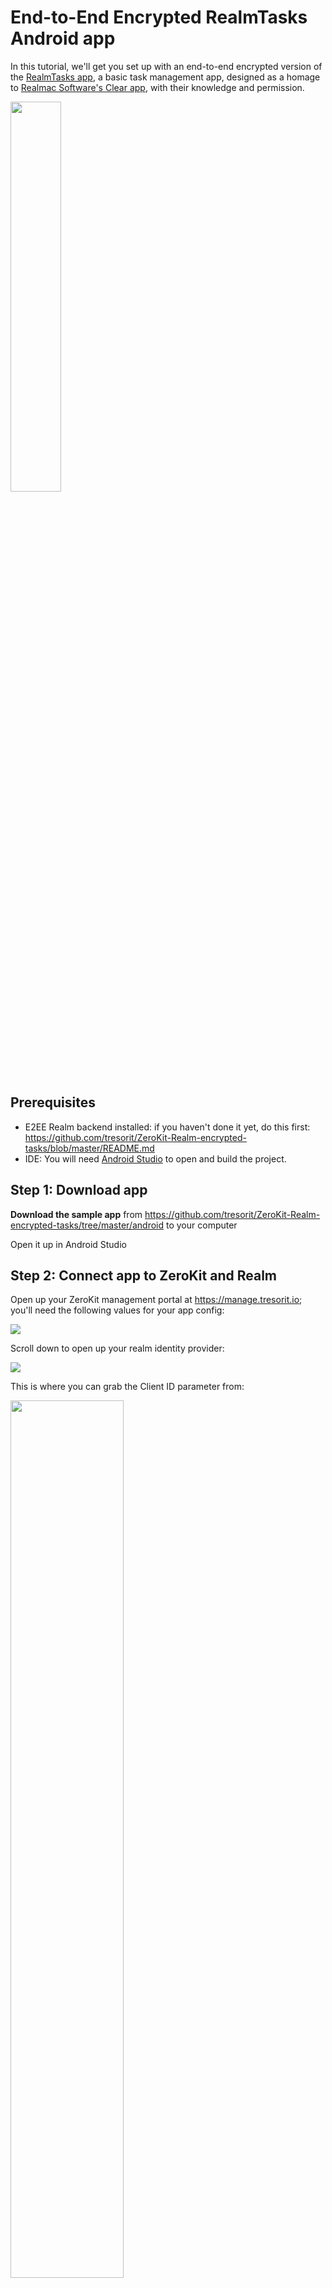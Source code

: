 # End-to-End Encrypted RealmTasks Android app

In this tutorial, we'll get you set up with an end-to-end encrypted version of the [RealmTasks app](https://github.com/realm-demos/realm-tasks/tree/master/RealmTasks%20Android), a basic task management app, designed as a homage to [Realmac Software's Clear app](http://realmacsoftware.com/clear), with their knowledge and permission.

<img src="https://github.com/tresorit/ZeroKit-Realm-encrypted-tasks/blob/master/.images/android-sample-screenshot.png" width="40%">

## Prerequisites

* E2EE Realm backend installed: if you haven't done it yet, do this first: https://github.com/tresorit/ZeroKit-Realm-encrypted-tasks/blob/master/README.md
* IDE: You will need [Android Studio](https://developer.android.com/studio/index.html) to open and build the project.

## Step 1: Download app
**Download the sample app** from https://github.com/tresorit/ZeroKit-Realm-encrypted-tasks/tree/master/android to your computer

Open it up in Android Studio

## Step 2: Connect app to ZeroKit and Realm
Open up your ZeroKit management portal at https://manage.tresorit.io; you'll need the following values for your app config:

<img src="https://github.com/davidszabo26/RealmTempImgs/blob/master/.images/A1Portal.png">

Scroll down to open up your realm identity provider:

<img src="https://github.com/davidszabo26/RealmTempImgs/blob/master/.images/A2Client%20added.png">

This is where you can grab the Client ID parameter from:

<img src="https://github.com/davidszabo26/RealmTempImgs/blob/master/.images/A3client.png" width="60%">

**Go back to Android Studio and open the zerokit.properties** config file under *app/src/main*:
**Replace all 4 values**: 

```yml
baseurl=Your ZeroKit Service URL (see above)
clientid=The Client ID from the Realm client (see above)
appbackend=URL of your ZeroKit Node backend, by default it's http://10.0.2.2:3000 - see Note below
objectserver=IP of your ROS with port, by default it's 10.0.2.2:9080 - see Note below
```

* **Note**: the Android emulator doesn't like 127.0.0.1 addresses for servers running on the same box. Use 10.0.2.2 instead; see this StackOverflow post for more info.

## Step 3: Test-drive the app
Choose one of the latest emulator devices, for example **Google's Pixel XL**, and run the app:

<img src="https://github.com/davidszabo26/RealmTempImgs/blob/master/.images/A4Startup.png" width="40%">

Once the app started up, **REGISTER a user with a test-user-** prefix, such as **test-user-Alice**:

<img src="https://github.com/davidszabo26/RealmTempImgs/blob/master/.images/A5Reg.png" width="40%">

**Note**: the test-user- prefix will get your user account automatically approved in your sandbox tenant. Otherwise, your new user registration will stuck without validation and won't be able to log in.

Once logged in with the user, create a new task list with the (plus) sign:

<img src="https://github.com/davidszabo26/RealmTempImgs/blob/master/.images/A6List.png" width="40%">

Open the list and add task items:

<img src="https://github.com/davidszabo26/RealmTempImgs/blob/master/.images/A7Tasks.png" width="40%">

**These task items are now all end-to-end encrypted. Check out the tasks' titles using a Realm Object Browser**:

Browse to your Realm server's Realms list: http://localhost:9080/#!/realms and find Alice's *realmtasks* realm. Copy the link's address:

<img src="https://github.com/davidszabo26/RealmTempImgs/blob/master/.images/A8Dashboard.png" width="80%">

Open Realm Object Browser, paste the Url into the Realm URL box and delete the highlighted part. Enter your Realm admin username & password and hit Open:

<img src="https://github.com/davidszabo26/RealmTempImgs/blob/master/.images/A9Login.png" width="40%">

Check out the Tasks collection inside the realm, it's end-to-end encrypted!

<img src="https://github.com/davidszabo26/RealmTempImgs/blob/master/.images/A10E2EE.png" width="50%">

You can now log out with the → sign, create another test-user- user and share task lists with each other as in this video.
The ZeroKit SDK seamlessly handles the encryption keys for the realms.

## How the app works?
Below is how the app works. if you want to build your app from scratch, check out the Start from Scratch guidance: [link]

**Modules**

* adminapi: Most of the cryptographic operations (including invites and sharing) are done client side via the ZeroKit SDK library. To provide control over these operations and to prevent possible abuse by tampering with the client app, we introduced the ZeroKit admin API. All client-initiated changes with a permanent effect (such as registering users or sharing data) have to be approved through the Admin API (typically by your ZeroKit backend). These changes are automatically approved in this demo setup. For more information on making your ZeroKit deployment production-read, check out the bottom of your E2EE Realm backend deployment guide.
* **app**: Contains the source code of the original sample app of the [Realm Task Android](https://github.com/realm-demos/realm-tasks/tree/master/RealmTasks%20Android) extended with the **Zerokit SDK**
    * The _`TaskListList`_ is shareable, so it is now possible to provide access rights for different users to handle the same task list.
    * The text fields of _`Task.java`_ and _`TaskList.java`_ are handled in encrypted way, so unauthorized users can no access to these data.
    * The logged in user can share his/her list with an other user. The revocation of these shares are also possible.
    * The user can see two member lists, in the first can be found those members who have shared their task list with the current user, in the second one are located those users who have access to the current user's task list.

## 3rd-party libraries used
* Retrofit: Type-safe HTTP client for Android and Java
* okhttp: An HTTP+HTTP/2 client for Android and Java applications
* Retrolambda: A gradle plugin for getting java lambda support in java 6, 7 and android
